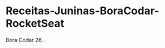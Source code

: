 # Receitas-Juninas-BoraCodar-RocketSeat
Bora Codar 26


<!-- Desafio: 
acrescentar slider
receitas
multiplicar as porções -->